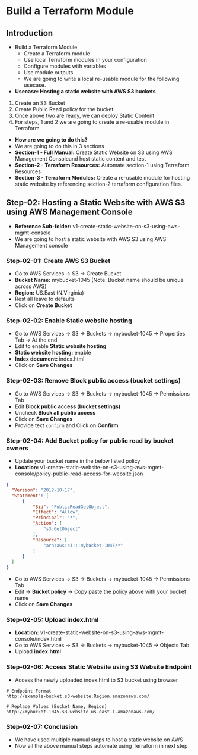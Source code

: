 # Build a Terraform Module

## Introduction
- Build a Terraform Module
    - Create a Terraform module
    - Use local Terraform modules in your configuration
    - Configure modules with variables
    - Use module outputs
    - We are going to write a local re-usable module for the following usecase.
- **Usecase: Hosting a static website with AWS S3 buckets**
1. Create an S3 Bucket
2. Create Public Read policy for the bucket
3. Once above two are ready, we can deploy Static Content 
4. For steps, 1 and 2 we are going to create a re-usable module in Terraform
- **How are we going to do this?**
- We are going to do this in 3 sections
- **Section-1 - Full Manual:** Create Static Website on S3 using AWS Management Consoleand host static content and test 
- **Section-2 - Terraform Resources:** Automate section-1 using Terraform Resources
- **Section-3 - Terraform Modules:** Create a re-usable module for hosting static website by referencing section-2 terraform configuration files. 

## Step-02: Hosting a Static Website with AWS S3 using AWS Management Console
- **Reference Sub-folder:** v1-create-static-website-on-s3-using-aws-mgmt-console
- We are going to host a static website with AWS S3 using AWS Management console
### Step-02-01: Create AWS S3 Bucket
- Go to AWS Services -> S3 -> Create Bucket 
- **Bucket Name:** mybucket-1045 (Note: Bucket name should be unique across AWS)
- **Region:** US.East (N.Virginia)
- Rest all leave to defaults
- Click on **Create Bucket**

### Step-02-02: Enable Static website hosting
- Go to AWS Services -> S3 -> Buckets -> mybucket-1045 -> Properties Tab -> At the end
- Edit to enable **Static website hosting**
- **Static website hosting:** enable
- **Index document:** index.html
- Click on **Save Changes**

### Step-02-03: Remove Block public access (bucket settings)
- Go to AWS Services -> S3 -> Buckets -> mybucket-1045 -> Permissions Tab 
- Edit **Block public access (bucket settings)** 
- Uncheck **Block all public access**
- Click on **Save Changes**
- Provide text `confirm` and Click on **Confirm**

### Step-02-04: Add Bucket policy for public read by bucket owners
- Update your bucket name in the below listed policy
- **Location:** v1-create-static-website-on-s3-using-aws-mgmt-console/policy-public-read-access-for-website.json
```json
{
  "Version": "2012-10-17",
  "Statement": [
      {
          "Sid": "PublicReadGetObject",
          "Effect": "Allow",
          "Principal": "*",
          "Action": [
              "s3:GetObject"
          ],
          "Resource": [
              "arn:aws:s3:::mybucket-1045/*"
          ]
      }
  ]
}
```
- Go to AWS Services -> S3 -> Buckets -> mybucket-1045 -> Permissions Tab 
- Edit -> **Bucket policy** -> Copy paste the policy above with your bucket name
- Click on **Save Changes**

### Step-02-05: Upload index.html
- **Location:** v1-create-static-website-on-s3-using-aws-mgmt-console/index.html
- Go to AWS Services -> S3 -> Buckets -> mybucket-1045 -> Objects Tab 
- Upload **index.html**

### Step-02-06: Access Static Website using S3 Website Endpoint
- Access the newly uploaded index.html to S3 bucket using browser
```
# Endpoint Format
http://example-bucket.s3-website.Region.amazonaws.com/

# Replace Values (Bucket Name, Region)
http://mybucket-1045.s3-website.us-east-1.amazonaws.com/
```

### Step-02-07: Conclusion
- We have used multiple manual steps to host a static website on AWS
- Now all the above manual steps automate using Terraform in next step

